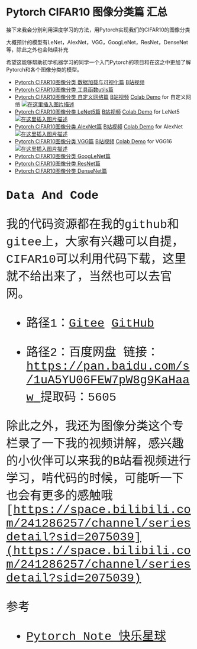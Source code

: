# Pytorch  CIFAR10 图像分类篇 汇总



接下来我会分别利用深度学习的方法，用Pytorch实现我们的CIFAR10的图像分类

大概预计的模型有LeNet，AlexNet，VGG，GoogLeNet，ResNet，DenseNet等，除此之外也会陆续补充

希望这能够帮助初学机器学习的同学一个入门Pytorch的项目和在这之中更加了解Pytorch和各个图像分类的模型。

- [Pytorch CIFAR10图像分类 数据加载与可视化篇](https://blog.csdn.net/weixin_45508265/article/details/119285113)   [B站视频](https://www.bilibili.com/video/BV1FP4y1g7sc) 
- [Pytorch CIFAR10图像分类 工具函数utils篇](https://redamancy.blog.csdn.net/article/details/121589217)
- [Pytorch CIFAR10图像分类 自定义网络篇](https://blog.csdn.net/weixin_45508265/article/details/119305277)  [B站视频](https://www.bilibili.com/video/BV1MF41147gZ) [Colab Demo](https://colab.research.google.com/drive/1juOA9YG1lwX7QYT8bE5eaZhvZmBPQShp) for 自定义网络 [![在这里插入图片描述](https://img-blog.csdnimg.cn/47fbca1712ba49719240c6dc3258ddc7.png)](https://colab.research.google.com/drive/1juOA9YG1lwX7QYT8bE5eaZhvZmBPQShp)
- [Pytorch CIFAR10图像分类 LeNet5篇](https://blog.csdn.net/weixin_45508265/article/details/119305673)  [B站视频](https://www.bilibili.com/video/BV1FL411K7VJ)  [Colab Demo](https://colab.research.google.com/drive/1x488zmoClZBwE1wugoZtFIPn-OaxXht0) for LeNet5 [![在这里插入图片描述](https://img-blog.csdnimg.cn/47fbca1712ba49719240c6dc3258ddc7.png)](https://colab.research.google.com/drive/1x488zmoClZBwE1wugoZtFIPn-OaxXht0)
- [Pytorch CIFAR10图像分类 AlexNet篇](https://blog.csdn.net/weixin_45508265/article/details/119305848)  [B站视频](https://www.bilibili.com/video/BV1xu411B75x)  [Colab Demo](https://colab.research.google.com/drive/1V9oj6jz38nKoB80X2R0aUk_2DdeNHXlU) for AlexNet [![在这里插入图片描述](https://img-blog.csdnimg.cn/47fbca1712ba49719240c6dc3258ddc7.png)](https://colab.research.google.com/drive/1V9oj6jz38nKoB80X2R0aUk_2DdeNHXlU)
- [Pytorch CIFAR10图像分类 VGG篇](https://blog.csdn.net/weixin_45508265/article/details/119332904)  [B站视频](https://www.bilibili.com/video/BV12L4y1u7WH)  [Colab Demo](https://colab.research.google.com/drive/1Z5dY0dw2dPz-aNFC5dVK2ZAtBdCTyrc7) for VGG16 [![在这里插入图片描述](https://img-blog.csdnimg.cn/47fbca1712ba49719240c6dc3258ddc7.png)](https://colab.research.google.com/drive/1Z5dY0dw2dPz-aNFC5dVK2ZAtBdCTyrc7)
- [Pytorch CIFAR10图像分类 GoogLeNet篇](https://blog.csdn.net/weixin_45508265/article/details/119399239)
- [Pytorch CIFAR10图像分类 ResNet篇](https://blog.csdn.net/weixin_45508265/article/details/119532143)
- [Pytorch CIFAR10图像分类 DenseNet篇](https://blog.csdn.net/weixin_45508265/article/details/119648036)



# <font face="Courier New" size=6>Data And Code

我的代码资源都在我的github和gitee上，大家有兴趣可以自提，CIFAR10可以利用代码下载，这里就不给出来了，当然也可以去官网。

- 路径1：[Gitee](https://gitee.com/DK-Jun/Pytorch-Image-Classification) [GitHub](https://github.com/Dreaming-future/Pytorch-Image-Classification)

- 路径2：百度网盘
 链接：[https://pan.baidu.com/s/1uA5YU06FEW7pW8g9KaHaaw ](https://pan.baidu.com/s/1uA5YU06FEW7pW8g9KaHaaw )
  提取码：5605 
  
  

除此之外，我还为图像分类这个专栏录了一下我的视频讲解，感兴趣的小伙伴可以来我的B站看视频进行学习，啃代码的时候，可能听一下也会有更多的感触哦
[https://space.bilibili.com/241286257/channel/seriesdetail?sid=2075039](https://space.bilibili.com/241286257/channel/seriesdetail?sid=2075039)

参考

- [Pytorch Note 快乐星球](https://blog.csdn.net/weixin_45508265/article/details/117809512)

